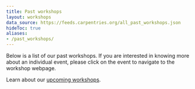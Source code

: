 ```yaml
---
title: Past workshops
layout: workshops
data_source: https://feeds.carpentries.org/all_past_workshops.json
hideToc: true
aliases:
- /past_workshops/
---
```


Below is a list of our past workshops. If you are interested in knowing more about an individual event, please click on the event to navigate to the workshop webpage.

Learn about our [upcoming workshops](/workshops/upcoming-workshops).
